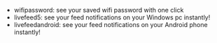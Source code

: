 - wifipassword: see your saved wifi password with one click
- livefeed5: see your feed notifications on your Windows pc instantly!
- livefeedandroid: see your feed notifications on your Android phone instantly!
